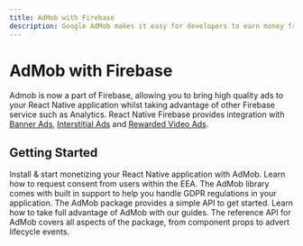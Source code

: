 ```yaml
---
title: AdMob with Firebase
description: Google AdMob makes it easy for developers to earn money from their mobile apps with high-quality ads.
---
```


# AdMob with Firebase

Admob is now a part of Firebase, allowing you to bring high quality ads to your React Native application
whilst taking advantage of other Firebase service such as Analytics. React Native Firebase provides integration with
[Banner Ads](https://developers.google.com/admob/android/banner?utm_source=invertase&utm_medium=react-native-firebase&utm_campaign=admob),
[Interstitial Ads](https://developers.google.com/admob/android/interstitial?utm_source=invertase&utm_medium=react-native-firebase&utm_campaign=admob)
and [Rewarded Video Ads](https://developers.google.com/admob/android/rewarded-video?utm_source=invertase&utm_medium=react-native-firebase&utm_campaign=admob).

<Youtube id="9qCxo0D-Sak" />

## Getting Started

<Grid columns="2">
	<Block
		icon="attach_money"
		color="#2196f3"
		title="Quick Start"
		to="/quick-start"
	>
    Install & start monetizing your React Native application with AdMob.
	</Block>
 	<Block
		icon="pan_tool"
		color="#f44336"
		title="European User Consent"
		to="/european-user-consent"
	>
    Learn how to request consent from users within the EEA. The AdMob library comes with built in support to help you handle GDPR regulations in your application.
	</Block>
	<Block
		icon="school"
		color="#4CAF50"
		title="Guides"
		version={false}
		to="/guides?tags=admob"
	>
    The AdMob package provides a simple API to get started. Learn how to take full advantage of AdMob with our guides.
	</Block>
  <Block
		icon="layers"
		color="#03A9F4"
		title="Reference"
		to="/reference"
	>
    The reference API for AdMob covers all aspects of the package, from component props to advert lifecycle events.
	</Block>
</Grid>
